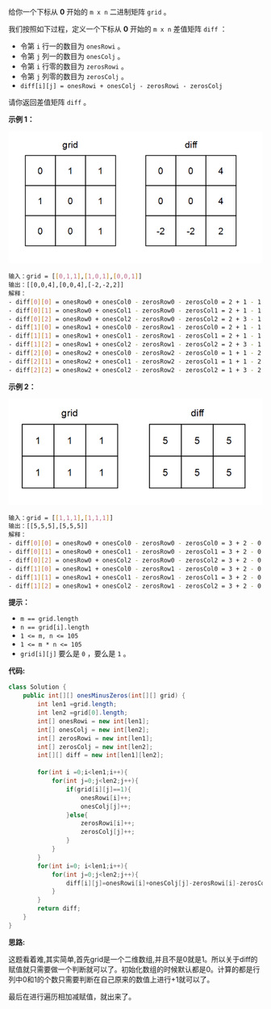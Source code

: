 给你一个下标从 **0** 开始的 `m x n` 二进制矩阵 `grid` 。

我们按照如下过程，定义一个下标从 **0** 开始的 `m x n` 差值矩阵 `diff` ：

- 令第 `i` 行一的数目为 `onesRowi` 。
- 令第 `j` 列一的数目为 `onesColj` 。
- 令第 `i` 行零的数目为 `zerosRowi` 。
- 令第 `j` 列零的数目为 `zerosColj` 。
- `diff[i][j] = onesRowi + onesColj - zerosRowi - zerosColj`

请你返回差值矩阵 `diff` 。

 

**示例 1：**

![img](assets/初级算入门_行和列中一和零的差值/image-20221106171729-5.png)

```bash
输入：grid = [[0,1,1],[1,0,1],[0,0,1]]
输出：[[0,0,4],[0,0,4],[-2,-2,2]]
解释：
- diff[0][0] = onesRow0 + onesCol0 - zerosRow0 - zerosCol0 = 2 + 1 - 1 - 2 = 0 
- diff[0][1] = onesRow0 + onesCol1 - zerosRow0 - zerosCol1 = 2 + 1 - 1 - 2 = 0 
- diff[0][2] = onesRow0 + onesCol2 - zerosRow0 - zerosCol2 = 2 + 3 - 1 - 0 = 4 
- diff[1][0] = onesRow1 + onesCol0 - zerosRow1 - zerosCol0 = 2 + 1 - 1 - 2 = 0 
- diff[1][1] = onesRow1 + onesCol1 - zerosRow1 - zerosCol1 = 2 + 1 - 1 - 2 = 0 
- diff[1][2] = onesRow1 + onesCol2 - zerosRow1 - zerosCol2 = 2 + 3 - 1 - 0 = 4 
- diff[2][0] = onesRow2 + onesCol0 - zerosRow2 - zerosCol0 = 1 + 1 - 2 - 2 = -2
- diff[2][1] = onesRow2 + onesCol1 - zerosRow2 - zerosCol1 = 1 + 1 - 2 - 2 = -2
- diff[2][2] = onesRow2 + onesCol2 - zerosRow2 - zerosCol2 = 1 + 3 - 2 - 0 = 2
```

**示例 2：**

![img](assets/初级算入门_行和列中一和零的差值/image-20221106171747-6.png)

```bash
输入：grid = [[1,1,1],[1,1,1]]
输出：[[5,5,5],[5,5,5]]
解释：
- diff[0][0] = onesRow0 + onesCol0 - zerosRow0 - zerosCol0 = 3 + 2 - 0 - 0 = 5
- diff[0][1] = onesRow0 + onesCol1 - zerosRow0 - zerosCol1 = 3 + 2 - 0 - 0 = 5
- diff[0][2] = onesRow0 + onesCol2 - zerosRow0 - zerosCol2 = 3 + 2 - 0 - 0 = 5
- diff[1][0] = onesRow1 + onesCol0 - zerosRow1 - zerosCol0 = 3 + 2 - 0 - 0 = 5
- diff[1][1] = onesRow1 + onesCol1 - zerosRow1 - zerosCol1 = 3 + 2 - 0 - 0 = 5
- diff[1][2] = onesRow1 + onesCol2 - zerosRow1 - zerosCol2 = 3 + 2 - 0 - 0 = 5
```

 

**提示：**

- `m == grid.length`
- `n == grid[i].length`
- `1 <= m, n <= 105`
- `1 <= m * n <= 105`
- `grid[i][j]` 要么是 `0` ，要么是 `1` 。

**代码:**

```java
class Solution {
    public int[][] onesMinusZeros(int[][] grid) {
        int len1 =grid.length;
        int len2 =grid[0].length;
        int[] onesRowi = new int[len1];
        int[] onesColj = new int[len2];
        int[] zerosRowi = new int[len1];
        int[] zerosColj = new int[len2];
        int[][] diff = new int[len1][len2];

        for(int i =0;i<len1;i++){
            for(int j=0;j<len2;j++){
                if(grid[i][j]==1){
                    onesRowi[i]++;
                    onesColj[j]++;
                }else{
                    zerosRowi[i]++;
                    zerosColj[j]++;
                }
            }
        }
        for(int i=0; i<len1;i++){
            for(int j=0;j<len2;j++){
                diff[i][j]=onesRowi[i]+onesColj[j]-zerosRowi[i]-zerosColj[j];
            }
        }
        return diff;
    }
}
```

**思路:**

这题看着难,其实简单,首先grid是一个二维数组,并且不是0就是1。所以关于diff的赋值就只需要做一个判断就可以了。初始化数组的时候默认都是0。计算的都是行列中0和1的个数只需要判断在自己原来的数值上进行+1就可以了。

最后在进行遍历相加减赋值，就出来了。
